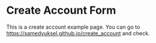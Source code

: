 # Create Account Form
This is a create account example page. You can go to https://samedyuksel.github.io/create_account and check. 

